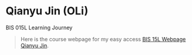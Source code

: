 # Qianyu Jin (OLi)
BIS 015L Learning Journey
>Here is the course webpage for my easy access [BIS 15L Webpage](https://jmledford3115.github.io/datascibiol/)
>[Qianyu Jin](olijin@ucdavis.edu).    

